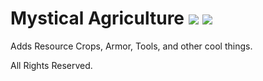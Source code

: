 # Mystical Agriculture  [![](http://cf.way2muchnoise.eu/full_246640_downloads.svg)](https://minecraft.curseforge.com/projects/mysticalagriculture) [![](http://cf.way2muchnoise.eu/versions/246640.svg)](https://minecraft.curseforge.com/projects/mysticalagriculture)

Adds Resource Crops, Armor, Tools, and other cool things.

All Rights Reserved.
